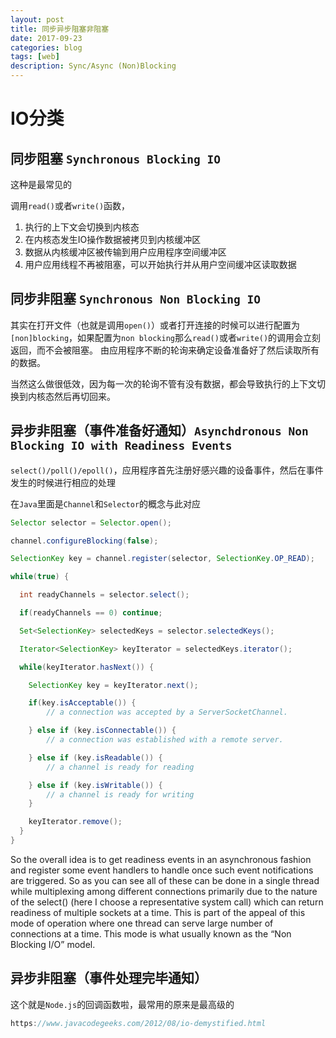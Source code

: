 ```yaml
---
layout: post
title: 同步异步阻塞非阻塞
date: 2017-09-23
categories: blog
tags: [web]
description: Sync/Async (Non)Blocking
---
```


# IO分类

## 同步阻塞 `Synchronous Blocking IO`

这种是最常见的

调用`read()`或者`write()`函数，

1. 执行的上下文会切换到内核态
2. 在内核态发生IO操作数据被拷贝到内核缓冲区
3. 数据从内核缓冲区被传输到用户应用程序空间缓冲区
4. 用户应用线程不再被阻塞，可以开始执行并从用户空间缓冲区读取数据

## 同步非阻塞 `Synchronous Non Blocking IO`

其实在打开文件（也就是调用`open()`）或者打开连接的时候可以进行配置为`[non]blocking`，如果配置为`non blocking`那么`read()`或者`write()`的调用会立刻返回，而不会被阻塞。
由应用程序不断的轮询来确定设备准备好了然后读取所有的数据。

当然这么做很低效，因为每一次的轮询不管有没有数据，都会导致执行的上下文切换到内核态然后再切回来。

## 异步非阻塞（事件准备好通知）`Asynchdronous Non Blocking IO with Readiness Events`

`select()/poll()/epoll()`，应用程序首先注册好感兴趣的设备事件，然后在事件发生的时候进行相应的处理

在`Java`里面是`Channel`和`Selector`的概念与此对应

```java
Selector selector = Selector.open();

channel.configureBlocking(false);

SelectionKey key = channel.register(selector, SelectionKey.OP_READ);

while(true) {

  int readyChannels = selector.select();

  if(readyChannels == 0) continue;

  Set<SelectionKey> selectedKeys = selector.selectedKeys();

  Iterator<SelectionKey> keyIterator = selectedKeys.iterator();

  while(keyIterator.hasNext()) {

    SelectionKey key = keyIterator.next();

    if(key.isAcceptable()) {
        // a connection was accepted by a ServerSocketChannel.

    } else if (key.isConnectable()) {
        // a connection was established with a remote server.

    } else if (key.isReadable()) {
        // a channel is ready for reading

    } else if (key.isWritable()) {
        // a channel is ready for writing
    }

    keyIterator.remove();
  }
}
```

So the overall idea is to get readiness events in an asynchronous fashion and register some event handlers to handle once such event notifications are triggered. So as you can see all of these can be done in a single  thread while multiplexing among different connections primarily due to the nature of the select() (here I  choose a representative system call) which can return readiness of multiple sockets at a time. This is part of the appeal of this mode of operation where one thread can serve large number of connections at a time. This
mode is what usually known as the “Non Blocking I/O” model.

## 异步非阻塞（事件处理完毕通知）

这个就是`Node.js`的回调函数啦，最常用的原来是最高级的

```java
https://www.javacodegeeks.com/2012/08/io-demystified.html
```
